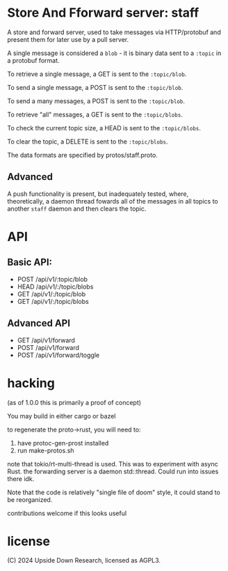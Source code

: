 # Store And Fforward server: staff

A store and forward server, used to take messages via HTTP/protobuf
and present them for later use by a pull server.


A single message is considered a `blob` - it is binary data sent to a
`:topic` in a protobuf format.

To retrieve a single message, a GET is sent to the `:topic/blob`.

To send a single message, a POST is sent to the `:topic/blob`.

To send a many messages, a POST is sent to the `:topic/blob`.

To retrieve "all" messages, a GET is sent to the `:topic/blobs`.

To check the current topic size, a HEAD is sent to the `:topic/blobs`.

To clear the topic, a DELETE is sent to the `:topic/blobs`.

The data formats are specified by protos/staff.proto.


## Advanced

A push functionality is present, but inadequately tested, where,
theoretically, a daemon thread fowards all of the messages in all
topics to another `staff` daemon and then clears the topic.

# API

## Basic API:


- POST /api/v1/:topic/blob
- HEAD /api/v1/:/topic/blobs
- GET /api/v1/:/topic/blob
- GET /api/v1/:/topic/blobs

## Advanced API

- GET /api/v1/forward
- POST /api/v1/forward
- POST /api/v1/forward/toggle

# hacking

(as of 1.0.0 this is primarily a proof of concept)

You may build in either cargo or bazel

to regenerate the proto->rust, you will need to:
1. have protoc-gen-prost installed
2. run make-protos.sh


note that tokio/rt-multi-thread is used. This was to experiment with
async Rust. the forwarding server is a daemon std::thread. Could run
into issues there idk.

Note that the code is relatively "single file of doom" style, it could
stand to be reorganized.

contributions welcome if this looks useful


# license

(C) 2024 Upside Down Research, licensed as AGPL3.
